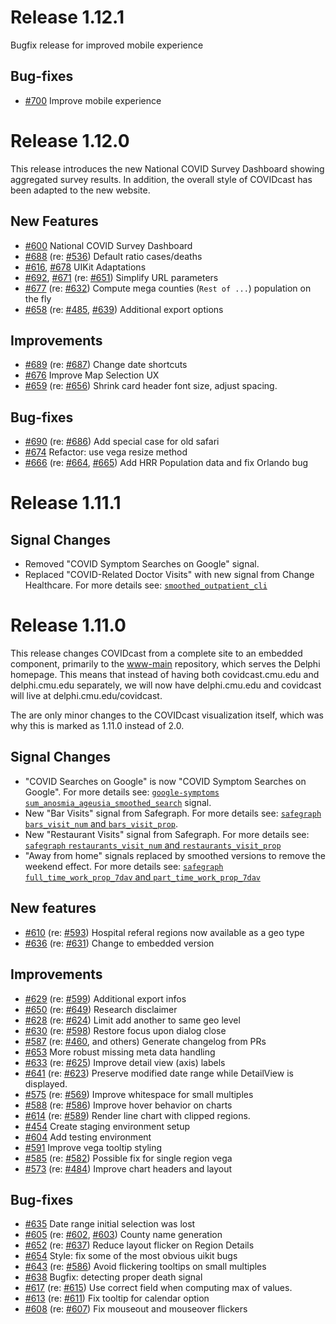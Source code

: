 # Release 1.12.1

Bugfix release for improved mobile experience

## Bug-fixes

- [#700](https://github.com/cmu-delphi/www-covidcast/pull/700) Improve mobile experience

# Release 1.12.0

This release introduces the new National COVID Survey Dashboard showing aggregated survey results. In addition, the overall style of COVIDcast has been adapted to the new website.

## New Features

- [#600](https://github.com/cmu-delphi/www-covidcast/pull/600) National COVID Survey Dashboard
- [#688](https://github.com/cmu-delphi/www-covidcast/pull/688) (re: [#536](https://github.com/cmu-delphi/www-covidcast/issues/536)) Default ratio cases/deaths
- [#616](https://github.com/cmu-delphi/www-covidcast/pull/616), [#678](https://github.com/cmu-delphi/www-covidcast/pull/678) UIKit Adaptations
- [#692](https://github.com/cmu-delphi/www-covidcast/pull/692), [#671](https://github.com/cmu-delphi/www-covidcast/pull/671) (re: [#651](https://github.com/cmu-delphi/www-covidcast/issues/651)) Simplify URL parameters
- [#677](https://github.com/cmu-delphi/www-covidcast/pull/677) (re: [#632](https://github.com/cmu-delphi/www-covidcast/issues/632)) Compute mega counties (`Rest of ...`) population on the fly
- [#658](https://github.com/cmu-delphi/www-covidcast/pull/658) (re: [#485](https://github.com/cmu-delphi/www-covidcast/issues/485), [#639](https://github.com/cmu-delphi/www-covidcast/issues/639)) Additional export options

## Improvements

- [#689](https://github.com/cmu-delphi/www-covidcast/pull/689) (re: [#687](https://github.com/cmu-delphi/www-covidcast/issues/687)) Change date shortcuts
- [#676](https://github.com/cmu-delphi/www-covidcast/pull/676) Improve Map Selection UX
- [#659](https://github.com/cmu-delphi/www-covidcast/pull/659) (re: [#656](https://github.com/cmu-delphi/www-covidcast/issues/656)) Shrink card header font size, adjust spacing.

## Bug-fixes

- [#690](https://github.com/cmu-delphi/www-covidcast/pull/690) (re: [#686](https://github.com/cmu-delphi/www-covidcast/issues/686)) Add special case for old safari
- [#674](https://github.com/cmu-delphi/www-covidcast/pull/674) Refactor: use vega resize method
- [#666](https://github.com/cmu-delphi/www-covidcast/pull/666) (re: [#664](https://github.com/cmu-delphi/www-covidcast/issues/664), [#665](https://github.com/cmu-delphi/www-covidcast/issues/665)) Add HRR Population data and fix Orlando bug

# Release 1.11.1

## Signal Changes

- Removed "COVID Symptom Searches on Google" signal.
- Replaced "COVID-Related Doctor Visits" with new signal from Change Healthcare. For more details see: [`smoothed_outpatient_cli`](https://cmu-delphi.github.io/delphi-epidata/api/covidcast-signals/chng.html)

# Release 1.11.0

This release changes COVIDcast from a complete site to an embedded component, primarily to the [www-main](https://github.com/cmu-delphi/www-covidcast) repository, which serves the Delphi homepage. This means that instead of having both covidcast.cmu.edu and delphi.cmu.edu separately, we will now have delphi.cmu.edu and covidcast will live at delphi.cmu.edu/covidcast.

The are only minor changes to the COVIDcast visualization itself, which was why this is marked as 1.11.0 instead of 2.0.

## Signal Changes

- "COVID Searches on Google" is now "COVID Symptom Searches on Google". For more details see: [`google-symptoms` `sum_anosmia_ageusia_smoothed_search`](https://cmu-delphi.github.io/delphi-epidata/api/covidcast-signals/google-symptoms.html) signal.
- New "Bar Visits" signal from Safegraph. For more details see: [`safegraph` `bars_visit_num` and `bars_visit_prop`](https://cmu-delphi.github.io/delphi-epidata/api/covidcast-signals/safegraph.html#safegraph-weekly-patterns).
- New "Restaurant Visits" signal from Safegraph. For more details see: [`safegraph` `restaurants_visit_num` and `restaurants_visit_prop`](https://cmu-delphi.github.io/delphi-epidata/api/covidcast-signals/safegraph.html#safegraph-weekly-patterns)
- "Away from home" signals replaced by smoothed versions to remove the weekend effect. For more details see: [`safegraph` `full_time_work_prop_7dav` and `part_time_work_prop_7dav`](https://cmu-delphi.github.io/delphi-epidata/api/covidcast-signals/safegraph.html#safegraph-social-distancing-metrics)

## New features

- [#610](https://github.com/cmu-delphi/www-covidcast/pull/610) (re: [#593](https://github.com/cmu-delphi/www-covidcast/issues/593)) Hospital referal regions now available as a geo type
- [#636](https://github.com/cmu-delphi/www-covidcast/pull/636) (re: [#631](https://github.com/cmu-delphi/www-covidcast/issues/631)) Change to embedded version

## Improvements

- [#629](https://github.com/cmu-delphi/www-covidcast/pull/629) (re: [#599](https://github.com/cmu-delphi/www-covidcast/issues/599)) Additional export infos
- [#650](https://github.com/cmu-delphi/www-covidcast/pull/650) (re: [#649](https://github.com/cmu-delphi/www-covidcast/issues/649)) Research disclaimer
- [#628](https://github.com/cmu-delphi/www-covidcast/pull/628) (re: [#624](https://github.com/cmu-delphi/www-covidcast/issues/624)) Limit add another to same geo level
- [#630](https://github.com/cmu-delphi/www-covidcast/pull/630) (re: [#598](https://github.com/cmu-delphi/www-covidcast/issues/598)) Restore focus upon dialog close
- [#587](https://github.com/cmu-delphi/www-covidcast/pull/587) (re: [#460](https://github.com/cmu-delphi/www-covidcast/issues/460), and others) Generate changelog from PRs
- [#653](https://github.com/cmu-delphi/www-covidcast/pull/653) More robust missing meta data handling
- [#633](https://github.com/cmu-delphi/www-covidcast/pull/633) (re: [#625](https://github.com/cmu-delphi/www-covidcast/issues/625)) Improve detail view (axis) labels
- [#641](https://github.com/cmu-delphi/www-covidcast/pull/641) (re: [#623](https://github.com/cmu-delphi/www-covidcast/issues/623)) Preserve modified date range while DetailView is displayed.
- [#575](https://github.com/cmu-delphi/www-covidcast/pull/575) (re: [#569](https://github.com/cmu-delphi/www-covidcast/issues/569)) Improve whitespace for small multiples
- [#588](https://github.com/cmu-delphi/www-covidcast/pull/588) (re: [#586](https://github.com/cmu-delphi/www-covidcast/issues/586)) Improve hover behavior on charts
- [#614](https://github.com/cmu-delphi/www-covidcast/pull/614) (re: [#589](https://github.com/cmu-delphi/www-covidcast/issues/589)) Render line chart with clipped regions.
- [#454](https://github.com/cmu-delphi/www-covidcast/pull/454) Create staging environment setup
- [#604](https://github.com/cmu-delphi/www-covidcast/pull/604) Add testing environment
- [#591](https://github.com/cmu-delphi/www-covidcast/pull/591) Improve vega tooltip styling
- [#585](https://github.com/cmu-delphi/www-covidcast/pull/585) (re: [#582](https://github.com/cmu-delphi/www-covidcast/issues/582)) Possible fix for single region vega
- [#573](https://github.com/cmu-delphi/www-covidcast/pull/573) (re: [#484](https://github.com/cmu-delphi/www-covidcast/issues/484)) Improve chart headers and layout

## Bug-fixes

- [#635](https://github.com/cmu-delphi/www-covidcast/pull/635) Date range initial selection was lost
- [#605](https://github.com/cmu-delphi/www-covidcast/pull/605) (re: [#602](https://github.com/cmu-delphi/www-covidcast/issues/602), [#603](https://github.com/cmu-delphi/www-covidcast/issues/603)) County name generation
- [#652](https://github.com/cmu-delphi/www-covidcast/pull/652) (re: [#637](https://github.com/cmu-delphi/www-covidcast/issues/637)) Reduce layout flicker on Region Details
- [#654](https://github.com/cmu-delphi/www-covidcast/pull/654) Style: fix some of the most obvious uikit bugs
- [#643](https://github.com/cmu-delphi/www-covidcast/pull/643) (re: [#586](https://github.com/cmu-delphi/www-covidcast/issues/586)) Avoid flickering tooltips on small multiples
- [#638](https://github.com/cmu-delphi/www-covidcast/pull/638) Bugfix: detecting proper death signal
- [#617](https://github.com/cmu-delphi/www-covidcast/pull/617) (re: [#615](https://github.com/cmu-delphi/www-covidcast/issues/615)) Use correct field when computing max of values.
- [#613](https://github.com/cmu-delphi/www-covidcast/pull/613) (re: [#611](https://github.com/cmu-delphi/www-covidcast/issues/611)) Fix tooltip for calendar option
- [#608](https://github.com/cmu-delphi/www-covidcast/pull/608) (re: [#607](https://github.com/cmu-delphi/www-covidcast/issues/607)) Fix mouseout and mouseover flickers
